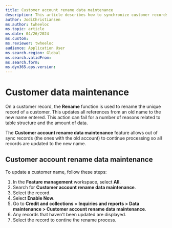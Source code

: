 ```yaml
---
title: Customer account rename data maintenance
description: This article describes how to synchronize customer records that didm't finish during the rename process
author: JodiChristiansen
ms.author: twheeloc
ms.topic: article
ms.date: 04/26/2024
ms.custom: 
ms.reviewer: twheeloc 
audience: Application User
ms.search.region: Global
ms.search.validFrom:
ms.search.form: 
ms.dyn365.ops.version: 
---
```


# Customer data maintenance

On a customer record, the **Rename** function is used to rename the unique record of a customer. This updates all references from an old name to the new name entered. This action can fail for a number of reasons related to table structure and the amount of data. 

The **Customer account rename data maintenance** feature allows out of sync records (the ones with the old account) to continue processing so all records are updated to the new name. 

## Customer account rename data maintenance

To update a customer name, follow these steps:
1. In the **Feature management** workspace, select **All**.
2. Search for **Customer account rename data maintenance**.
3. Select the record.
4. Select **Enable Now**.
5. Go to **Credit and collections > Inquiries and reports > Data maintenance > Customer account rename data maintenance**.
6. Any records that haven't been updated are displayed.
7. Select the record to contine the rename process. 
